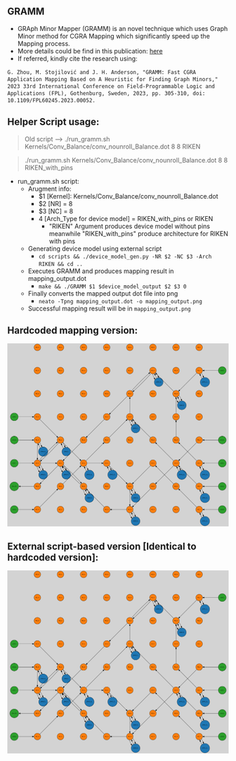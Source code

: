 ## GRAMM

- GRAph Minor Mapper (GRAMM) is an novel technique which uses Graph Minor method for CGRA Mapping which significantly speed up the Mapping process. 
- More details could be find in this publication: [here](https://ieeexplore.ieee.org/document/10296406)
- If referred, kindly cite the research using:
``` 
G. Zhou, M. Stojilović and J. H. Anderson, "GRAMM: Fast CGRA Application Mapping Based on A Heuristic for Finding Graph Minors," 2023 33rd International Conference on Field-Programmable Logic and Applications (FPL), Gothenburg, Sweden, 2023, pp. 305-310, doi: 10.1109/FPL60245.2023.00052.
```


## Helper Script usage:

> Old script --> ./run_gramm.sh Kernels/Conv_Balance/conv_nounroll_Balance.dot 8 8 RIKEN 

> ./run_gramm.sh Kernels/Conv_Balance/conv_nounroll_Balance.dot 8 8 RIKEN_with_pins

- run_gramm.sh script:
    - Arugment info:
        - $1 [Kernel]: Kernels/Conv_Balance/conv_nounroll_Balance.dot 
        - $2 [NR] = 8
        - $3 [NC] = 8
        - 4 [Arch_Type for device model] = RIKEN_with_pins or RIKEN
            - "RIKEN" Argument produces device model without pins meanwhile "RIKEN_with_pins" produce architecture for RIKEN with pins
    - Generating device model using external script
        - `cd scripts && ./device_model_gen.py -NR $2 -NC $3 -Arch RIKEN && cd ..`
    - Executes GRAMM and produces mapping result in mapping_output.dot
        - `make && ./GRAMM $1 $device_model_output $2 $3 0`
    - Finally converts the mapped output dot file into png
        - `neato -Tpng mapping_output.dot -o mapping_output.png`
    - Successful mapping result will be in `mapping_output.png`

## Hardcoded mapping version:


<img src="assets/images/mapping_output_hardcoded.png" alt="mapping_output_hardcoded" width="600"/>

## External script-based version [Identical to hardcoded version]:

<img src="assets/images/mapping_output_dot_input.png" alt="mapping_output_dot_input" width="600"/>